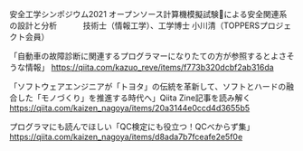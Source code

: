 安全工学シンポジウム2021
オープンソース計算機模擬試験による安全関連系の設計と分析　　　
技術士（情報工学）、工学博士 小川清（TOPPERSプロジェクト会員）

「自動車の故障診断に関連するプログラマーになりたての方が参照するとよさそうな情報」
https://qiita.com/kazuo_reve/items/f773b320dcbf2ab316da

「ソフトウェアエンジニアが「トヨタ」の伝統を革新して、ソフトとハードの融合した「モノづくり」を推進する時代へ」Qiita Zine記事を読み解く
https://qiita.com/kaizen_nagoya/items/20a3144e0ccd4d3655b5

プログラマにも読んでほしい「QC検定にも役立つ！QCべからず集」
https://qiita.com/kaizen_nagoya/items/d8ada7b7fceafe2e5f0e


